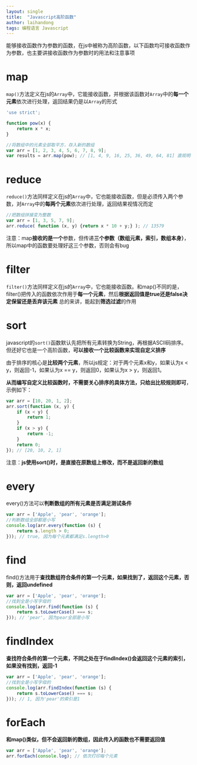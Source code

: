 ```yaml
---
layout: single
title:  "Javascript高阶函数"
author: laihandong
tags: 编程语言 Javascript
---
```




能够接收函数作为参数的函数，在js中被称为高阶函数，以下函数均可接收函数作为参数，也主要讲接收函数作为参数时的用法和注意事项

# map
`map()`方法定义在js的`Array`中，它能接收函数，并根据该函数对`Array`中的**每一个元素**依次进行处理，返回结果仍是以`Array`的形式
```javascript
'use strict';

function pow(x) {
    return x * x;
}

//将数组中的元素全部取平方，存入新的数组
var arr = [1, 2, 3, 4, 5, 6, 7, 8, 9];
var results = arr.map(pow); // [1, 4, 9, 16, 25, 36, 49, 64, 81] 直观明了

```

# reduce
`reduce()`方法同样定义在js的`Array`中，它也能接收函数，但是必须传入两个参数，对`Array`中的**每两个元素**依次进行处理，返回结果视情况而定
```javascript
//把数组拼接变为整数
var arr = [1, 3, 5, 7, 9];
arr.reduce( function (x, y) {return x * 10 + y;} ); // 13579
```
注意：map**接收的是一个**参数，但传递**三个参数（数组元素，索引，数组本身）**，所以map中的函数要处理好这三个参数，否则会有bug

# filter
`filter()`方法同样定义在js的`Array`中，它也能接收函数。和map()不同的是，filter()把传入的函数依次作用于**每一个元素**，然后**根据返回值是true还是false决定保留还是丢弃该元素**
总的来讲，能起到**筛选过滤**的作用


# sort
javascript的`sort()`函数默认先把所有元素转换为String，再根据ASCII码排序。但还好它也是一个高阶函数，**可以接收一个比较函数来实现自定义排序**

由于排序的核心是**比较两个元素**，所以js规定：对于两个元素x和y，如果认为x < y，则返回-1，如果认为x == y，则返回0，如果认为x > y，则返回1。

**从而编写自定义比较函数时，不需要关心排序的具体方法，只给出比较规则即可**，示例如下：
```javascript
var arr = [10, 20, 1, 2];
arr.sort(function (x, y) {
    if (x < y) {
        return 1;
    }
    if (x > y) {
        return -1;
    }
    return 0;
}); // [20, 10, 2, 1]

```
注意：**js使用sort()时，是直接在原数组上修改，而不是返回新的数组**


# every
every()方法可以**判断数组的所有元素是否满足测试条件**
```javascript
var arr = ['Apple', 'pear', 'orange'];
//判断数组全部都是小写
console.log(arr.every(function (s) {
    return s.length > 0;
})); // true, 因为每个元素都满足s.length>0
```

# find
find()方法用于**查找数组符合条件的第一个元素，如果找到了，返回这个元素，否则，返回undefined**
```javascript
var arr = ['Apple', 'pear', 'orange'];
//找到全是小写字母的
console.log(arr.find(function (s) {
    return s.toLowerCase() === s;
})); // 'pear', 因为pear全部是小写
```

# findIndex
**查找符合条件的第一个元素，不同之处在于findIndex()会返回这个元素的索引，如果没有找到，返回-1**
```javascript
var arr = ['Apple', 'pear', 'orange'];
//找到全是小写字母的
console.log(arr.findIndex(function (s) {
    return s.toLowerCase() === s;
})); // 1, 因为'pear'的索引是1
```

# forEach
**和map()类似，但不会返回新的数组，因此传入的函数也不需要返回值**
```javascript
var arr = ['Apple', 'pear', 'orange'];
arr.forEach(console.log); // 依次打印每个元素
```
